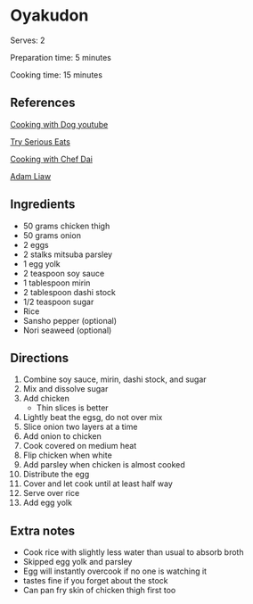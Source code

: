 # Oyakudon

Serves: 2

Preparation time: 5 minutes

Cooking time: 15 minutes

## References

[Cooking with Dog youtube](https://www.youtube.com/watch?v=SAluC5k0Ip8)

[Try Serious Eats](https://www.seriouseats.com/recipes/2016/08/oyakodon-japanese-chicken-and-egg-rice-bowl-recipe.html)

[Cooking with Chef Dai](https://www.youtube.com/watch?v=iBSKWTtzumg)

[Adam Liaw](https://www.youtube.com/watch?v=ScS3GUc38gU)

## Ingredients

- 50 grams chicken thigh
- 50 grams onion
- 2 eggs
- 2 stalks mitsuba parsley
- 1 egg yolk
- 2 teaspoon soy sauce
- 1 tablespoon mirin
- 2 tablespoon dashi stock
- 1/2 teaspoon sugar
- Rice
- Sansho pepper (optional)
- Nori seaweed (optional)

## Directions

1. Combine soy sauce, mirin, dashi stock, and sugar
2. Mix and dissolve sugar
3. Add chicken
   - Thin slices is better
4. Lightly beat the egsg, do not over mix
5. Slice onion two layers at a time
6. Add onion to chicken
7. Cook covered on medium heat
8. Flip chicken when white
9. Add parsley when chicken is almost cooked
10. Distribute the egg
11. Cover and let cook until at least half way
12. Serve over rice
13. Add egg yolk

## Extra notes

- Cook rice with slightly less water than usual to absorb broth
- Skipped egg yolk and parsley
- Egg will instantly overcook if no one is watching it
- tastes fine if you forget about the stock
- Can pan fry skin of chicken thigh first too
